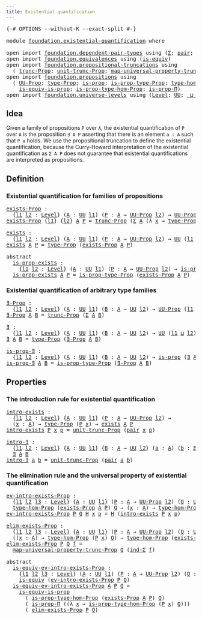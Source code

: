 ```yaml
---
title: Existential quantification
---
```


<pre class="Agda"><a id="52" class="Symbol">{-#</a> <a id="56" class="Keyword">OPTIONS</a> <a id="64" class="Pragma">--without-K</a> <a id="76" class="Pragma">--exact-split</a> <a id="90" class="Symbol">#-}</a>

<a id="95" class="Keyword">module</a> <a id="102" href="foundation.existential-quantification.html" class="Module">foundation.existential-quantification</a> <a id="140" class="Keyword">where</a>

<a id="147" class="Keyword">open</a> <a id="152" class="Keyword">import</a> <a id="159" href="foundation.dependent-pair-types.html" class="Module">foundation.dependent-pair-types</a> <a id="191" class="Keyword">using</a> <a id="197" class="Symbol">(</a><a id="198" href="foundation-core.dependent-pair-types.html#515" class="Record">Σ</a><a id="199" class="Symbol">;</a> <a id="201" href="foundation-core.dependent-pair-types.html#588" class="InductiveConstructor">pair</a><a id="205" class="Symbol">;</a> <a id="207" href="foundation-core.dependent-pair-types.html#605" class="Field">pr1</a><a id="210" class="Symbol">;</a> <a id="212" href="foundation-core.dependent-pair-types.html#617" class="Field">pr2</a><a id="215" class="Symbol">;</a> <a id="217" href="foundation-core.dependent-pair-types.html#743" class="Function">ind-Σ</a><a id="222" class="Symbol">)</a>
<a id="224" class="Keyword">open</a> <a id="229" class="Keyword">import</a> <a id="236" href="foundation.equivalences.html" class="Module">foundation.equivalences</a> <a id="260" class="Keyword">using</a> <a id="266" class="Symbol">(</a><a id="267" href="foundation-core.equivalences.html#1556" class="Function">is-equiv</a><a id="275" class="Symbol">)</a>
<a id="277" class="Keyword">open</a> <a id="282" class="Keyword">import</a> <a id="289" href="foundation.propositional-truncations.html" class="Module">foundation.propositional-truncations</a> <a id="326" class="Keyword">using</a>
  <a id="334" class="Symbol">(</a> <a id="336" href="foundation.propositional-truncations.html#2707" class="Function">trunc-Prop</a><a id="346" class="Symbol">;</a> <a id="348" href="foundation.propositional-truncations.html#2293" class="Function">unit-trunc-Prop</a><a id="363" class="Symbol">;</a> <a id="365" href="foundation.propositional-truncations.html#5416" class="Function">map-universal-property-trunc-Prop</a><a id="398" class="Symbol">)</a>
<a id="400" class="Keyword">open</a> <a id="405" class="Keyword">import</a> <a id="412" href="foundation.propositions.html" class="Module">foundation.propositions</a> <a id="436" class="Keyword">using</a>
  <a id="444" class="Symbol">(</a> <a id="446" href="foundation-core.propositions.html#1393" class="Function">UU-Prop</a><a id="453" class="Symbol">;</a> <a id="455" href="foundation-core.propositions.html#1495" class="Function">type-Prop</a><a id="464" class="Symbol">;</a> <a id="466" href="foundation-core.propositions.html#1309" class="Function">is-prop</a><a id="473" class="Symbol">;</a> <a id="475" href="foundation-core.propositions.html#1562" class="Function">is-prop-type-Prop</a><a id="492" class="Symbol">;</a> <a id="494" href="foundation-core.propositions.html#8476" class="Function">type-hom-Prop</a><a id="507" class="Symbol">;</a>
    <a id="513" href="foundation-core.propositions.html#3693" class="Function">is-equiv-is-prop</a><a id="529" class="Symbol">;</a> <a id="531" href="foundation-core.propositions.html#8616" class="Function">is-prop-type-hom-Prop</a><a id="552" class="Symbol">;</a> <a id="554" href="foundation-core.propositions.html#6158" class="Function">is-prop-Π</a><a id="563" class="Symbol">)</a>
<a id="565" class="Keyword">open</a> <a id="570" class="Keyword">import</a> <a id="577" href="foundation.universe-levels.html" class="Module">foundation.universe-levels</a> <a id="604" class="Keyword">using</a> <a id="610" class="Symbol">(</a><a id="611" href="Agda.Primitive.html#597" class="Postulate">Level</a><a id="616" class="Symbol">;</a> <a id="618" href="foundation-core.universe-levels.html#235" class="Primitive">UU</a><a id="620" class="Symbol">;</a> <a id="622" href="Agda.Primitive.html#810" class="Primitive Operator">_⊔_</a><a id="625" class="Symbol">)</a>
</pre>
## Idea

Given a family of propositions `P` over `A`, the existential quantification of `P` over `A` is the proposition `∃ A P` asserting that there is an element `a : A` such that `P a` holds. We use the propositional truncation to define the existential quantification, because the Curry-Howard interpretation of the existential quantification as `Σ A P` does not guarantee that existential quantifications are interpreted as propositions.

## Definition

### Existential quantification for families of propositions

<pre class="Agda"><a id="exists-Prop"></a><a id="1159" href="foundation.existential-quantification.html#1159" class="Function">exists-Prop</a> <a id="1171" class="Symbol">:</a>
  <a id="1175" class="Symbol">{</a><a id="1176" href="foundation.existential-quantification.html#1176" class="Bound">l1</a> <a id="1179" href="foundation.existential-quantification.html#1179" class="Bound">l2</a> <a id="1182" class="Symbol">:</a> <a id="1184" href="Agda.Primitive.html#597" class="Postulate">Level</a><a id="1189" class="Symbol">}</a> <a id="1191" class="Symbol">(</a><a id="1192" href="foundation.existential-quantification.html#1192" class="Bound">A</a> <a id="1194" class="Symbol">:</a> <a id="1196" href="foundation-core.universe-levels.html#235" class="Primitive">UU</a> <a id="1199" href="foundation.existential-quantification.html#1176" class="Bound">l1</a><a id="1201" class="Symbol">)</a> <a id="1203" class="Symbol">(</a><a id="1204" href="foundation.existential-quantification.html#1204" class="Bound">P</a> <a id="1206" class="Symbol">:</a> <a id="1208" href="foundation.existential-quantification.html#1192" class="Bound">A</a> <a id="1210" class="Symbol">→</a> <a id="1212" href="foundation-core.propositions.html#1393" class="Function">UU-Prop</a> <a id="1220" href="foundation.existential-quantification.html#1179" class="Bound">l2</a><a id="1222" class="Symbol">)</a> <a id="1224" class="Symbol">→</a> <a id="1226" href="foundation-core.propositions.html#1393" class="Function">UU-Prop</a> <a id="1234" class="Symbol">(</a><a id="1235" href="foundation.existential-quantification.html#1176" class="Bound">l1</a> <a id="1238" href="Agda.Primitive.html#810" class="Primitive Operator">⊔</a> <a id="1240" href="foundation.existential-quantification.html#1179" class="Bound">l2</a><a id="1242" class="Symbol">)</a>
<a id="1244" href="foundation.existential-quantification.html#1159" class="Function">exists-Prop</a> <a id="1256" class="Symbol">{</a><a id="1257" href="foundation.existential-quantification.html#1257" class="Bound">l1</a><a id="1259" class="Symbol">}</a> <a id="1261" class="Symbol">{</a><a id="1262" href="foundation.existential-quantification.html#1262" class="Bound">l2</a><a id="1264" class="Symbol">}</a> <a id="1266" href="foundation.existential-quantification.html#1266" class="Bound">A</a> <a id="1268" href="foundation.existential-quantification.html#1268" class="Bound">P</a> <a id="1270" class="Symbol">=</a> <a id="1272" href="foundation.propositional-truncations.html#2707" class="Function">trunc-Prop</a> <a id="1283" class="Symbol">(</a><a id="1284" href="foundation-core.dependent-pair-types.html#515" class="Record">Σ</a> <a id="1286" href="foundation.existential-quantification.html#1266" class="Bound">A</a> <a id="1288" class="Symbol">(λ</a> <a id="1291" href="foundation.existential-quantification.html#1291" class="Bound">x</a> <a id="1293" class="Symbol">→</a> <a id="1295" href="foundation-core.propositions.html#1495" class="Function">type-Prop</a> <a id="1305" class="Symbol">(</a><a id="1306" href="foundation.existential-quantification.html#1268" class="Bound">P</a> <a id="1308" href="foundation.existential-quantification.html#1291" class="Bound">x</a><a id="1309" class="Symbol">)))</a>

<a id="exists"></a><a id="1314" href="foundation.existential-quantification.html#1314" class="Function">exists</a> <a id="1321" class="Symbol">:</a>
  <a id="1325" class="Symbol">{</a><a id="1326" href="foundation.existential-quantification.html#1326" class="Bound">l1</a> <a id="1329" href="foundation.existential-quantification.html#1329" class="Bound">l2</a> <a id="1332" class="Symbol">:</a> <a id="1334" href="Agda.Primitive.html#597" class="Postulate">Level</a><a id="1339" class="Symbol">}</a> <a id="1341" class="Symbol">(</a><a id="1342" href="foundation.existential-quantification.html#1342" class="Bound">A</a> <a id="1344" class="Symbol">:</a> <a id="1346" href="foundation-core.universe-levels.html#235" class="Primitive">UU</a> <a id="1349" href="foundation.existential-quantification.html#1326" class="Bound">l1</a><a id="1351" class="Symbol">)</a> <a id="1353" class="Symbol">(</a><a id="1354" href="foundation.existential-quantification.html#1354" class="Bound">P</a> <a id="1356" class="Symbol">:</a> <a id="1358" href="foundation.existential-quantification.html#1342" class="Bound">A</a> <a id="1360" class="Symbol">→</a> <a id="1362" href="foundation-core.propositions.html#1393" class="Function">UU-Prop</a> <a id="1370" href="foundation.existential-quantification.html#1329" class="Bound">l2</a><a id="1372" class="Symbol">)</a> <a id="1374" class="Symbol">→</a> <a id="1376" href="foundation-core.universe-levels.html#235" class="Primitive">UU</a> <a id="1379" class="Symbol">(</a><a id="1380" href="foundation.existential-quantification.html#1326" class="Bound">l1</a> <a id="1383" href="Agda.Primitive.html#810" class="Primitive Operator">⊔</a> <a id="1385" href="foundation.existential-quantification.html#1329" class="Bound">l2</a><a id="1387" class="Symbol">)</a>
<a id="1389" href="foundation.existential-quantification.html#1314" class="Function">exists</a> <a id="1396" href="foundation.existential-quantification.html#1396" class="Bound">A</a> <a id="1398" href="foundation.existential-quantification.html#1398" class="Bound">P</a> <a id="1400" class="Symbol">=</a> <a id="1402" href="foundation-core.propositions.html#1495" class="Function">type-Prop</a> <a id="1412" class="Symbol">(</a><a id="1413" href="foundation.existential-quantification.html#1159" class="Function">exists-Prop</a> <a id="1425" href="foundation.existential-quantification.html#1396" class="Bound">A</a> <a id="1427" href="foundation.existential-quantification.html#1398" class="Bound">P</a><a id="1428" class="Symbol">)</a>

<a id="1431" class="Keyword">abstract</a>
  <a id="is-prop-exists"></a><a id="1442" href="foundation.existential-quantification.html#1442" class="Function">is-prop-exists</a> <a id="1457" class="Symbol">:</a>
    <a id="1463" class="Symbol">{</a><a id="1464" href="foundation.existential-quantification.html#1464" class="Bound">l1</a> <a id="1467" href="foundation.existential-quantification.html#1467" class="Bound">l2</a> <a id="1470" class="Symbol">:</a> <a id="1472" href="Agda.Primitive.html#597" class="Postulate">Level</a><a id="1477" class="Symbol">}</a> <a id="1479" class="Symbol">(</a><a id="1480" href="foundation.existential-quantification.html#1480" class="Bound">A</a> <a id="1482" class="Symbol">:</a> <a id="1484" href="foundation-core.universe-levels.html#235" class="Primitive">UU</a> <a id="1487" href="foundation.existential-quantification.html#1464" class="Bound">l1</a><a id="1489" class="Symbol">)</a> <a id="1491" class="Symbol">(</a><a id="1492" href="foundation.existential-quantification.html#1492" class="Bound">P</a> <a id="1494" class="Symbol">:</a> <a id="1496" href="foundation.existential-quantification.html#1480" class="Bound">A</a> <a id="1498" class="Symbol">→</a> <a id="1500" href="foundation-core.propositions.html#1393" class="Function">UU-Prop</a> <a id="1508" href="foundation.existential-quantification.html#1467" class="Bound">l2</a><a id="1510" class="Symbol">)</a> <a id="1512" class="Symbol">→</a> <a id="1514" href="foundation-core.propositions.html#1309" class="Function">is-prop</a> <a id="1522" class="Symbol">(</a><a id="1523" href="foundation.existential-quantification.html#1314" class="Function">exists</a> <a id="1530" href="foundation.existential-quantification.html#1480" class="Bound">A</a> <a id="1532" href="foundation.existential-quantification.html#1492" class="Bound">P</a><a id="1533" class="Symbol">)</a>
  <a id="1537" href="foundation.existential-quantification.html#1442" class="Function">is-prop-exists</a> <a id="1552" href="foundation.existential-quantification.html#1552" class="Bound">A</a> <a id="1554" href="foundation.existential-quantification.html#1554" class="Bound">P</a> <a id="1556" class="Symbol">=</a> <a id="1558" href="foundation-core.propositions.html#1562" class="Function">is-prop-type-Prop</a> <a id="1576" class="Symbol">(</a><a id="1577" href="foundation.existential-quantification.html#1159" class="Function">exists-Prop</a> <a id="1589" href="foundation.existential-quantification.html#1552" class="Bound">A</a> <a id="1591" href="foundation.existential-quantification.html#1554" class="Bound">P</a><a id="1592" class="Symbol">)</a>
</pre>
### Existential quantification of arbitrary type families

<pre class="Agda"><a id="∃-Prop"></a><a id="1666" href="foundation.existential-quantification.html#1666" class="Function">∃-Prop</a> <a id="1673" class="Symbol">:</a>
  <a id="1677" class="Symbol">{</a><a id="1678" href="foundation.existential-quantification.html#1678" class="Bound">l1</a> <a id="1681" href="foundation.existential-quantification.html#1681" class="Bound">l2</a> <a id="1684" class="Symbol">:</a> <a id="1686" href="Agda.Primitive.html#597" class="Postulate">Level</a><a id="1691" class="Symbol">}</a> <a id="1693" class="Symbol">(</a><a id="1694" href="foundation.existential-quantification.html#1694" class="Bound">A</a> <a id="1696" class="Symbol">:</a> <a id="1698" href="foundation-core.universe-levels.html#235" class="Primitive">UU</a> <a id="1701" href="foundation.existential-quantification.html#1678" class="Bound">l1</a><a id="1703" class="Symbol">)</a> <a id="1705" class="Symbol">(</a><a id="1706" href="foundation.existential-quantification.html#1706" class="Bound">B</a> <a id="1708" class="Symbol">:</a> <a id="1710" href="foundation.existential-quantification.html#1694" class="Bound">A</a> <a id="1712" class="Symbol">→</a> <a id="1714" href="foundation-core.universe-levels.html#235" class="Primitive">UU</a> <a id="1717" href="foundation.existential-quantification.html#1681" class="Bound">l2</a><a id="1719" class="Symbol">)</a> <a id="1721" class="Symbol">→</a> <a id="1723" href="foundation-core.propositions.html#1393" class="Function">UU-Prop</a> <a id="1731" class="Symbol">(</a><a id="1732" href="foundation.existential-quantification.html#1678" class="Bound">l1</a> <a id="1735" href="Agda.Primitive.html#810" class="Primitive Operator">⊔</a> <a id="1737" href="foundation.existential-quantification.html#1681" class="Bound">l2</a><a id="1739" class="Symbol">)</a>
<a id="1741" href="foundation.existential-quantification.html#1666" class="Function">∃-Prop</a> <a id="1748" href="foundation.existential-quantification.html#1748" class="Bound">A</a> <a id="1750" href="foundation.existential-quantification.html#1750" class="Bound">B</a> <a id="1752" class="Symbol">=</a> <a id="1754" href="foundation.propositional-truncations.html#2707" class="Function">trunc-Prop</a> <a id="1765" class="Symbol">(</a><a id="1766" href="foundation-core.dependent-pair-types.html#515" class="Record">Σ</a> <a id="1768" href="foundation.existential-quantification.html#1748" class="Bound">A</a> <a id="1770" href="foundation.existential-quantification.html#1750" class="Bound">B</a><a id="1771" class="Symbol">)</a>

<a id="∃"></a><a id="1774" href="foundation.existential-quantification.html#1774" class="Function">∃</a> <a id="1776" class="Symbol">:</a>
  <a id="1780" class="Symbol">{</a><a id="1781" href="foundation.existential-quantification.html#1781" class="Bound">l1</a> <a id="1784" href="foundation.existential-quantification.html#1784" class="Bound">l2</a> <a id="1787" class="Symbol">:</a> <a id="1789" href="Agda.Primitive.html#597" class="Postulate">Level</a><a id="1794" class="Symbol">}</a> <a id="1796" class="Symbol">(</a><a id="1797" href="foundation.existential-quantification.html#1797" class="Bound">A</a> <a id="1799" class="Symbol">:</a> <a id="1801" href="foundation-core.universe-levels.html#235" class="Primitive">UU</a> <a id="1804" href="foundation.existential-quantification.html#1781" class="Bound">l1</a><a id="1806" class="Symbol">)</a> <a id="1808" class="Symbol">(</a><a id="1809" href="foundation.existential-quantification.html#1809" class="Bound">B</a> <a id="1811" class="Symbol">:</a> <a id="1813" href="foundation.existential-quantification.html#1797" class="Bound">A</a> <a id="1815" class="Symbol">→</a> <a id="1817" href="foundation-core.universe-levels.html#235" class="Primitive">UU</a> <a id="1820" href="foundation.existential-quantification.html#1784" class="Bound">l2</a><a id="1822" class="Symbol">)</a> <a id="1824" class="Symbol">→</a> <a id="1826" href="foundation-core.universe-levels.html#235" class="Primitive">UU</a> <a id="1829" class="Symbol">(</a><a id="1830" href="foundation.existential-quantification.html#1781" class="Bound">l1</a> <a id="1833" href="Agda.Primitive.html#810" class="Primitive Operator">⊔</a> <a id="1835" href="foundation.existential-quantification.html#1784" class="Bound">l2</a><a id="1837" class="Symbol">)</a>
<a id="1839" href="foundation.existential-quantification.html#1774" class="Function">∃</a> <a id="1841" href="foundation.existential-quantification.html#1841" class="Bound">A</a> <a id="1843" href="foundation.existential-quantification.html#1843" class="Bound">B</a> <a id="1845" class="Symbol">=</a> <a id="1847" href="foundation-core.propositions.html#1495" class="Function">type-Prop</a> <a id="1857" class="Symbol">(</a><a id="1858" href="foundation.existential-quantification.html#1666" class="Function">∃-Prop</a> <a id="1865" href="foundation.existential-quantification.html#1841" class="Bound">A</a> <a id="1867" href="foundation.existential-quantification.html#1843" class="Bound">B</a><a id="1868" class="Symbol">)</a>

<a id="is-prop-∃"></a><a id="1871" href="foundation.existential-quantification.html#1871" class="Function">is-prop-∃</a> <a id="1881" class="Symbol">:</a>
  <a id="1885" class="Symbol">{</a><a id="1886" href="foundation.existential-quantification.html#1886" class="Bound">l1</a> <a id="1889" href="foundation.existential-quantification.html#1889" class="Bound">l2</a> <a id="1892" class="Symbol">:</a> <a id="1894" href="Agda.Primitive.html#597" class="Postulate">Level</a><a id="1899" class="Symbol">}</a> <a id="1901" class="Symbol">(</a><a id="1902" href="foundation.existential-quantification.html#1902" class="Bound">A</a> <a id="1904" class="Symbol">:</a> <a id="1906" href="foundation-core.universe-levels.html#235" class="Primitive">UU</a> <a id="1909" href="foundation.existential-quantification.html#1886" class="Bound">l1</a><a id="1911" class="Symbol">)</a> <a id="1913" class="Symbol">(</a><a id="1914" href="foundation.existential-quantification.html#1914" class="Bound">B</a> <a id="1916" class="Symbol">:</a> <a id="1918" href="foundation.existential-quantification.html#1902" class="Bound">A</a> <a id="1920" class="Symbol">→</a> <a id="1922" href="foundation-core.universe-levels.html#235" class="Primitive">UU</a> <a id="1925" href="foundation.existential-quantification.html#1889" class="Bound">l2</a><a id="1927" class="Symbol">)</a> <a id="1929" class="Symbol">→</a> <a id="1931" href="foundation-core.propositions.html#1309" class="Function">is-prop</a> <a id="1939" class="Symbol">(</a><a id="1940" href="foundation.existential-quantification.html#1774" class="Function">∃</a> <a id="1942" href="foundation.existential-quantification.html#1902" class="Bound">A</a> <a id="1944" href="foundation.existential-quantification.html#1914" class="Bound">B</a><a id="1945" class="Symbol">)</a>
<a id="1947" href="foundation.existential-quantification.html#1871" class="Function">is-prop-∃</a> <a id="1957" href="foundation.existential-quantification.html#1957" class="Bound">A</a> <a id="1959" href="foundation.existential-quantification.html#1959" class="Bound">B</a> <a id="1961" class="Symbol">=</a> <a id="1963" href="foundation-core.propositions.html#1562" class="Function">is-prop-type-Prop</a> <a id="1981" class="Symbol">(</a><a id="1982" href="foundation.existential-quantification.html#1666" class="Function">∃-Prop</a> <a id="1989" href="foundation.existential-quantification.html#1957" class="Bound">A</a> <a id="1991" href="foundation.existential-quantification.html#1959" class="Bound">B</a><a id="1992" class="Symbol">)</a>
</pre>
## Properties

### The introduction rule for existential quantification

<pre class="Agda"><a id="intro-exists"></a><a id="2080" href="foundation.existential-quantification.html#2080" class="Function">intro-exists</a> <a id="2093" class="Symbol">:</a>
  <a id="2097" class="Symbol">{</a><a id="2098" href="foundation.existential-quantification.html#2098" class="Bound">l1</a> <a id="2101" href="foundation.existential-quantification.html#2101" class="Bound">l2</a> <a id="2104" class="Symbol">:</a> <a id="2106" href="Agda.Primitive.html#597" class="Postulate">Level</a><a id="2111" class="Symbol">}</a> <a id="2113" class="Symbol">{</a><a id="2114" href="foundation.existential-quantification.html#2114" class="Bound">A</a> <a id="2116" class="Symbol">:</a> <a id="2118" href="foundation-core.universe-levels.html#235" class="Primitive">UU</a> <a id="2121" href="foundation.existential-quantification.html#2098" class="Bound">l1</a><a id="2123" class="Symbol">}</a> <a id="2125" class="Symbol">(</a><a id="2126" href="foundation.existential-quantification.html#2126" class="Bound">P</a> <a id="2128" class="Symbol">:</a> <a id="2130" href="foundation.existential-quantification.html#2114" class="Bound">A</a> <a id="2132" class="Symbol">→</a> <a id="2134" href="foundation-core.propositions.html#1393" class="Function">UU-Prop</a> <a id="2142" href="foundation.existential-quantification.html#2101" class="Bound">l2</a><a id="2144" class="Symbol">)</a> <a id="2146" class="Symbol">→</a>
  <a id="2150" class="Symbol">(</a><a id="2151" href="foundation.existential-quantification.html#2151" class="Bound">x</a> <a id="2153" class="Symbol">:</a> <a id="2155" href="foundation.existential-quantification.html#2114" class="Bound">A</a><a id="2156" class="Symbol">)</a> <a id="2158" class="Symbol">→</a> <a id="2160" href="foundation-core.propositions.html#1495" class="Function">type-Prop</a> <a id="2170" class="Symbol">(</a><a id="2171" href="foundation.existential-quantification.html#2126" class="Bound">P</a> <a id="2173" href="foundation.existential-quantification.html#2151" class="Bound">x</a><a id="2174" class="Symbol">)</a> <a id="2176" class="Symbol">→</a> <a id="2178" href="foundation.existential-quantification.html#1314" class="Function">exists</a> <a id="2185" href="foundation.existential-quantification.html#2114" class="Bound">A</a> <a id="2187" href="foundation.existential-quantification.html#2126" class="Bound">P</a>
<a id="2189" href="foundation.existential-quantification.html#2080" class="Function">intro-exists</a> <a id="2202" href="foundation.existential-quantification.html#2202" class="Bound">P</a> <a id="2204" href="foundation.existential-quantification.html#2204" class="Bound">x</a> <a id="2206" href="foundation.existential-quantification.html#2206" class="Bound">p</a> <a id="2208" class="Symbol">=</a> <a id="2210" href="foundation.propositional-truncations.html#2293" class="Function">unit-trunc-Prop</a> <a id="2226" class="Symbol">(</a><a id="2227" href="foundation-core.dependent-pair-types.html#588" class="InductiveConstructor">pair</a> <a id="2232" href="foundation.existential-quantification.html#2204" class="Bound">x</a> <a id="2234" href="foundation.existential-quantification.html#2206" class="Bound">p</a><a id="2235" class="Symbol">)</a>

<a id="intro-∃"></a><a id="2238" href="foundation.existential-quantification.html#2238" class="Function">intro-∃</a> <a id="2246" class="Symbol">:</a>
  <a id="2250" class="Symbol">{</a><a id="2251" href="foundation.existential-quantification.html#2251" class="Bound">l1</a> <a id="2254" href="foundation.existential-quantification.html#2254" class="Bound">l2</a> <a id="2257" class="Symbol">:</a> <a id="2259" href="Agda.Primitive.html#597" class="Postulate">Level</a><a id="2264" class="Symbol">}</a> <a id="2266" class="Symbol">{</a><a id="2267" href="foundation.existential-quantification.html#2267" class="Bound">A</a> <a id="2269" class="Symbol">:</a> <a id="2271" href="foundation-core.universe-levels.html#235" class="Primitive">UU</a> <a id="2274" href="foundation.existential-quantification.html#2251" class="Bound">l1</a><a id="2276" class="Symbol">}</a> <a id="2278" class="Symbol">{</a><a id="2279" href="foundation.existential-quantification.html#2279" class="Bound">B</a> <a id="2281" class="Symbol">:</a> <a id="2283" href="foundation.existential-quantification.html#2267" class="Bound">A</a> <a id="2285" class="Symbol">→</a> <a id="2287" href="foundation-core.universe-levels.html#235" class="Primitive">UU</a> <a id="2290" href="foundation.existential-quantification.html#2254" class="Bound">l2</a><a id="2292" class="Symbol">}</a> <a id="2294" class="Symbol">(</a><a id="2295" href="foundation.existential-quantification.html#2295" class="Bound">a</a> <a id="2297" class="Symbol">:</a> <a id="2299" href="foundation.existential-quantification.html#2267" class="Bound">A</a><a id="2300" class="Symbol">)</a> <a id="2302" class="Symbol">(</a><a id="2303" href="foundation.existential-quantification.html#2303" class="Bound">b</a> <a id="2305" class="Symbol">:</a> <a id="2307" href="foundation.existential-quantification.html#2279" class="Bound">B</a> <a id="2309" href="foundation.existential-quantification.html#2295" class="Bound">a</a><a id="2310" class="Symbol">)</a> <a id="2312" class="Symbol">→</a>
  <a id="2316" href="foundation.existential-quantification.html#1774" class="Function">∃</a> <a id="2318" href="foundation.existential-quantification.html#2267" class="Bound">A</a> <a id="2320" href="foundation.existential-quantification.html#2279" class="Bound">B</a>
<a id="2322" href="foundation.existential-quantification.html#2238" class="Function">intro-∃</a> <a id="2330" href="foundation.existential-quantification.html#2330" class="Bound">a</a> <a id="2332" href="foundation.existential-quantification.html#2332" class="Bound">b</a> <a id="2334" class="Symbol">=</a> <a id="2336" href="foundation.propositional-truncations.html#2293" class="Function">unit-trunc-Prop</a> <a id="2352" class="Symbol">(</a><a id="2353" href="foundation-core.dependent-pair-types.html#588" class="InductiveConstructor">pair</a> <a id="2358" href="foundation.existential-quantification.html#2330" class="Bound">a</a> <a id="2360" href="foundation.existential-quantification.html#2332" class="Bound">b</a><a id="2361" class="Symbol">)</a>
</pre>
### The elimination rule and the universal property of existential quantification

<pre class="Agda"><a id="ev-intro-exists-Prop"></a><a id="2459" href="foundation.existential-quantification.html#2459" class="Function">ev-intro-exists-Prop</a> <a id="2480" class="Symbol">:</a>
  <a id="2484" class="Symbol">{</a><a id="2485" href="foundation.existential-quantification.html#2485" class="Bound">l1</a> <a id="2488" href="foundation.existential-quantification.html#2488" class="Bound">l2</a> <a id="2491" href="foundation.existential-quantification.html#2491" class="Bound">l3</a> <a id="2494" class="Symbol">:</a> <a id="2496" href="Agda.Primitive.html#597" class="Postulate">Level</a><a id="2501" class="Symbol">}</a> <a id="2503" class="Symbol">{</a><a id="2504" href="foundation.existential-quantification.html#2504" class="Bound">A</a> <a id="2506" class="Symbol">:</a> <a id="2508" href="foundation-core.universe-levels.html#235" class="Primitive">UU</a> <a id="2511" href="foundation.existential-quantification.html#2485" class="Bound">l1</a><a id="2513" class="Symbol">}</a> <a id="2515" class="Symbol">(</a><a id="2516" href="foundation.existential-quantification.html#2516" class="Bound">P</a> <a id="2518" class="Symbol">:</a> <a id="2520" href="foundation.existential-quantification.html#2504" class="Bound">A</a> <a id="2522" class="Symbol">→</a> <a id="2524" href="foundation-core.propositions.html#1393" class="Function">UU-Prop</a> <a id="2532" href="foundation.existential-quantification.html#2488" class="Bound">l2</a><a id="2534" class="Symbol">)</a> <a id="2536" class="Symbol">(</a><a id="2537" href="foundation.existential-quantification.html#2537" class="Bound">Q</a> <a id="2539" class="Symbol">:</a> <a id="2541" href="foundation-core.propositions.html#1393" class="Function">UU-Prop</a> <a id="2549" href="foundation.existential-quantification.html#2491" class="Bound">l3</a><a id="2551" class="Symbol">)</a> <a id="2553" class="Symbol">→</a>
  <a id="2557" href="foundation-core.propositions.html#8476" class="Function">type-hom-Prop</a> <a id="2571" class="Symbol">(</a><a id="2572" href="foundation.existential-quantification.html#1159" class="Function">exists-Prop</a> <a id="2584" href="foundation.existential-quantification.html#2504" class="Bound">A</a> <a id="2586" href="foundation.existential-quantification.html#2516" class="Bound">P</a><a id="2587" class="Symbol">)</a> <a id="2589" href="foundation.existential-quantification.html#2537" class="Bound">Q</a> <a id="2591" class="Symbol">→</a> <a id="2593" class="Symbol">(</a><a id="2594" href="foundation.existential-quantification.html#2594" class="Bound">x</a> <a id="2596" class="Symbol">:</a> <a id="2598" href="foundation.existential-quantification.html#2504" class="Bound">A</a><a id="2599" class="Symbol">)</a> <a id="2601" class="Symbol">→</a> <a id="2603" href="foundation-core.propositions.html#8476" class="Function">type-hom-Prop</a> <a id="2617" class="Symbol">(</a><a id="2618" href="foundation.existential-quantification.html#2516" class="Bound">P</a> <a id="2620" href="foundation.existential-quantification.html#2594" class="Bound">x</a><a id="2621" class="Symbol">)</a> <a id="2623" href="foundation.existential-quantification.html#2537" class="Bound">Q</a>
<a id="2625" href="foundation.existential-quantification.html#2459" class="Function">ev-intro-exists-Prop</a> <a id="2646" href="foundation.existential-quantification.html#2646" class="Bound">P</a> <a id="2648" href="foundation.existential-quantification.html#2648" class="Bound">Q</a> <a id="2650" href="foundation.existential-quantification.html#2650" class="Bound">H</a> <a id="2652" href="foundation.existential-quantification.html#2652" class="Bound">x</a> <a id="2654" href="foundation.existential-quantification.html#2654" class="Bound">p</a> <a id="2656" class="Symbol">=</a> <a id="2658" href="foundation.existential-quantification.html#2650" class="Bound">H</a> <a id="2660" class="Symbol">(</a><a id="2661" href="foundation.existential-quantification.html#2080" class="Function">intro-exists</a> <a id="2674" href="foundation.existential-quantification.html#2646" class="Bound">P</a> <a id="2676" href="foundation.existential-quantification.html#2652" class="Bound">x</a> <a id="2678" href="foundation.existential-quantification.html#2654" class="Bound">p</a><a id="2679" class="Symbol">)</a>

<a id="elim-exists-Prop"></a><a id="2682" href="foundation.existential-quantification.html#2682" class="Function">elim-exists-Prop</a> <a id="2699" class="Symbol">:</a>
  <a id="2703" class="Symbol">{</a><a id="2704" href="foundation.existential-quantification.html#2704" class="Bound">l1</a> <a id="2707" href="foundation.existential-quantification.html#2707" class="Bound">l2</a> <a id="2710" href="foundation.existential-quantification.html#2710" class="Bound">l3</a> <a id="2713" class="Symbol">:</a> <a id="2715" href="Agda.Primitive.html#597" class="Postulate">Level</a><a id="2720" class="Symbol">}</a> <a id="2722" class="Symbol">{</a><a id="2723" href="foundation.existential-quantification.html#2723" class="Bound">A</a> <a id="2725" class="Symbol">:</a> <a id="2727" href="foundation-core.universe-levels.html#235" class="Primitive">UU</a> <a id="2730" href="foundation.existential-quantification.html#2704" class="Bound">l1</a><a id="2732" class="Symbol">}</a> <a id="2734" class="Symbol">(</a><a id="2735" href="foundation.existential-quantification.html#2735" class="Bound">P</a> <a id="2737" class="Symbol">:</a> <a id="2739" href="foundation.existential-quantification.html#2723" class="Bound">A</a> <a id="2741" class="Symbol">→</a> <a id="2743" href="foundation-core.propositions.html#1393" class="Function">UU-Prop</a> <a id="2751" href="foundation.existential-quantification.html#2707" class="Bound">l2</a><a id="2753" class="Symbol">)</a> <a id="2755" class="Symbol">(</a><a id="2756" href="foundation.existential-quantification.html#2756" class="Bound">Q</a> <a id="2758" class="Symbol">:</a> <a id="2760" href="foundation-core.propositions.html#1393" class="Function">UU-Prop</a> <a id="2768" href="foundation.existential-quantification.html#2710" class="Bound">l3</a><a id="2770" class="Symbol">)</a> <a id="2772" class="Symbol">→</a>
  <a id="2776" class="Symbol">((</a><a id="2778" href="foundation.existential-quantification.html#2778" class="Bound">x</a> <a id="2780" class="Symbol">:</a> <a id="2782" href="foundation.existential-quantification.html#2723" class="Bound">A</a><a id="2783" class="Symbol">)</a> <a id="2785" class="Symbol">→</a> <a id="2787" href="foundation-core.propositions.html#8476" class="Function">type-hom-Prop</a> <a id="2801" class="Symbol">(</a><a id="2802" href="foundation.existential-quantification.html#2735" class="Bound">P</a> <a id="2804" href="foundation.existential-quantification.html#2778" class="Bound">x</a><a id="2805" class="Symbol">)</a> <a id="2807" href="foundation.existential-quantification.html#2756" class="Bound">Q</a><a id="2808" class="Symbol">)</a> <a id="2810" class="Symbol">→</a> <a id="2812" href="foundation-core.propositions.html#8476" class="Function">type-hom-Prop</a> <a id="2826" class="Symbol">(</a><a id="2827" href="foundation.existential-quantification.html#1159" class="Function">exists-Prop</a> <a id="2839" href="foundation.existential-quantification.html#2723" class="Bound">A</a> <a id="2841" href="foundation.existential-quantification.html#2735" class="Bound">P</a><a id="2842" class="Symbol">)</a> <a id="2844" href="foundation.existential-quantification.html#2756" class="Bound">Q</a>
<a id="2846" href="foundation.existential-quantification.html#2682" class="Function">elim-exists-Prop</a> <a id="2863" href="foundation.existential-quantification.html#2863" class="Bound">P</a> <a id="2865" href="foundation.existential-quantification.html#2865" class="Bound">Q</a> <a id="2867" href="foundation.existential-quantification.html#2867" class="Bound">f</a> <a id="2869" class="Symbol">=</a>
  <a id="2873" href="foundation.propositional-truncations.html#5416" class="Function">map-universal-property-trunc-Prop</a> <a id="2907" href="foundation.existential-quantification.html#2865" class="Bound">Q</a> <a id="2909" class="Symbol">(</a><a id="2910" href="foundation-core.dependent-pair-types.html#743" class="Function">ind-Σ</a> <a id="2916" href="foundation.existential-quantification.html#2867" class="Bound">f</a><a id="2917" class="Symbol">)</a>

<a id="2920" class="Keyword">abstract</a>
  <a id="is-equiv-ev-intro-exists-Prop"></a><a id="2931" href="foundation.existential-quantification.html#2931" class="Function">is-equiv-ev-intro-exists-Prop</a> <a id="2961" class="Symbol">:</a>
    <a id="2967" class="Symbol">{</a><a id="2968" href="foundation.existential-quantification.html#2968" class="Bound">l1</a> <a id="2971" href="foundation.existential-quantification.html#2971" class="Bound">l2</a> <a id="2974" href="foundation.existential-quantification.html#2974" class="Bound">l3</a> <a id="2977" class="Symbol">:</a> <a id="2979" href="Agda.Primitive.html#597" class="Postulate">Level</a><a id="2984" class="Symbol">}</a> <a id="2986" class="Symbol">(</a><a id="2987" href="foundation.existential-quantification.html#2987" class="Bound">A</a> <a id="2989" class="Symbol">:</a> <a id="2991" href="foundation-core.universe-levels.html#235" class="Primitive">UU</a> <a id="2994" href="foundation.existential-quantification.html#2968" class="Bound">l1</a><a id="2996" class="Symbol">)</a> <a id="2998" class="Symbol">(</a><a id="2999" href="foundation.existential-quantification.html#2999" class="Bound">P</a> <a id="3001" class="Symbol">:</a> <a id="3003" href="foundation.existential-quantification.html#2987" class="Bound">A</a> <a id="3005" class="Symbol">→</a> <a id="3007" href="foundation-core.propositions.html#1393" class="Function">UU-Prop</a> <a id="3015" href="foundation.existential-quantification.html#2971" class="Bound">l2</a><a id="3017" class="Symbol">)</a> <a id="3019" class="Symbol">(</a><a id="3020" href="foundation.existential-quantification.html#3020" class="Bound">Q</a> <a id="3022" class="Symbol">:</a> <a id="3024" href="foundation-core.propositions.html#1393" class="Function">UU-Prop</a> <a id="3032" href="foundation.existential-quantification.html#2974" class="Bound">l3</a><a id="3034" class="Symbol">)</a> <a id="3036" class="Symbol">→</a>
    <a id="3042" href="foundation-core.equivalences.html#1556" class="Function">is-equiv</a> <a id="3051" class="Symbol">(</a><a id="3052" href="foundation.existential-quantification.html#2459" class="Function">ev-intro-exists-Prop</a> <a id="3073" href="foundation.existential-quantification.html#2999" class="Bound">P</a> <a id="3075" href="foundation.existential-quantification.html#3020" class="Bound">Q</a><a id="3076" class="Symbol">)</a>
  <a id="3080" href="foundation.existential-quantification.html#2931" class="Function">is-equiv-ev-intro-exists-Prop</a> <a id="3110" href="foundation.existential-quantification.html#3110" class="Bound">A</a> <a id="3112" href="foundation.existential-quantification.html#3112" class="Bound">P</a> <a id="3114" href="foundation.existential-quantification.html#3114" class="Bound">Q</a> <a id="3116" class="Symbol">=</a>
    <a id="3122" href="foundation-core.propositions.html#3693" class="Function">is-equiv-is-prop</a>
      <a id="3145" class="Symbol">(</a> <a id="3147" href="foundation-core.propositions.html#8616" class="Function">is-prop-type-hom-Prop</a> <a id="3169" class="Symbol">(</a><a id="3170" href="foundation.existential-quantification.html#1159" class="Function">exists-Prop</a> <a id="3182" href="foundation.existential-quantification.html#3110" class="Bound">A</a> <a id="3184" href="foundation.existential-quantification.html#3112" class="Bound">P</a><a id="3185" class="Symbol">)</a> <a id="3187" href="foundation.existential-quantification.html#3114" class="Bound">Q</a><a id="3188" class="Symbol">)</a>
      <a id="3196" class="Symbol">(</a> <a id="3198" href="foundation-core.propositions.html#6158" class="Function">is-prop-Π</a> <a id="3208" class="Symbol">((λ</a> <a id="3212" href="foundation.existential-quantification.html#3212" class="Bound">x</a> <a id="3214" class="Symbol">→</a> <a id="3216" href="foundation-core.propositions.html#8616" class="Function">is-prop-type-hom-Prop</a> <a id="3238" class="Symbol">(</a><a id="3239" href="foundation.existential-quantification.html#3112" class="Bound">P</a> <a id="3241" href="foundation.existential-quantification.html#3212" class="Bound">x</a><a id="3242" class="Symbol">)</a> <a id="3244" href="foundation.existential-quantification.html#3114" class="Bound">Q</a><a id="3245" class="Symbol">)))</a>
      <a id="3255" class="Symbol">(</a> <a id="3257" href="foundation.existential-quantification.html#2682" class="Function">elim-exists-Prop</a> <a id="3274" href="foundation.existential-quantification.html#3112" class="Bound">P</a> <a id="3276" href="foundation.existential-quantification.html#3114" class="Bound">Q</a><a id="3277" class="Symbol">)</a>
</pre>